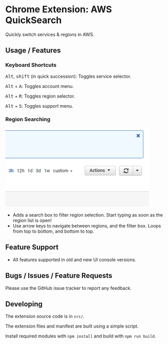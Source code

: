 # Chrome Extension: AWS QuickSearch

Quickly switch services & regions in AWS.

## Usage / Features

### Keyboard Shortcuts

<kbd>Alt</kbd>, <kbd>shift</kbd> (in quick succession): Toggles service selector.

<kbd>Alt</kbd> + <kbd>A</kbd>: Toggles account menu.

<kbd>Alt</kbd> + <kbd>R</kbd>: Toggles region selector.

<kbd>Alt</kbd> + <kbd>S</kbd>: Toggles support menu.

### Region Searching

![Region Quick Searching](features/region-quick-search.gif)

* Adds a search box to filter region selection. Start typing as soon as the region list is open!
* Use arrow keys to navigate between regions, and the filter box. Loops from top to bottom, and bottom to top.

## Feature Support

* All features supported in old and new UI console versions.

## Bugs / Issues / Feature Requests

Please use the GitHub issue tracker to report any feedback. 

## Developing

The extension source code is in `src/`.

The extension files and manifest are built using a simple script.

Install required modules with `npm install` and build with `npm run build`.
